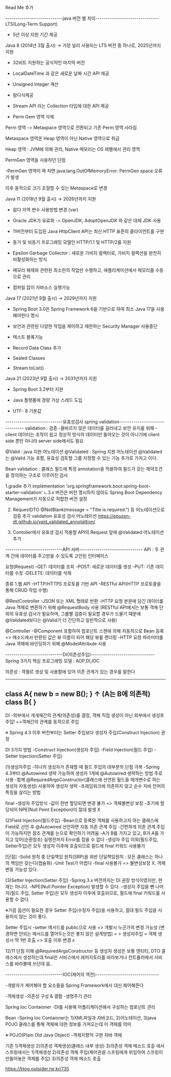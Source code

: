 Read Me 추가

----------------------------java 버전 별 차이-------------------------------
LTS(Long-Term Support) 
- 5년 이상 지원 기간 제공


Java 8 (2014년 3월 출시) → 가장 널리 사용되는 LTS 버전 중 하나로, 2025년까지 지원
- 32비트 지원하는 공식적인 마지막 버전

- LocalDateTime 과 같은 새로운 날짜 시간 API 제공

- Unsigned Integer 계산

- 람다식제공

- Stream API 라는 Collection 타입에 대한 API 제공

- Perm Gem 영역 삭제 



Perm 영역 -> Metaspace 영역으로 전환되고 기존 Perm 영역 사라짐

Metaspace 영역은 Heap 영역이 아닌 Native 영역으로 취급

Heap 영역 : JVM에 의해 관리, Native 메모리는 OS 레벨에서 관리 영역



PermGen 영역을 사용하던 단점 

-PermGen 영역이 꽉 차면  java.lang.OutOfMemoryError: PermGen space 오류가 발생



이후 동적으로 크기 조절할 수 있는 Metaspace로 변경


Java 11 (2018년 9월 출시) → 2026년까지 지원
- 람다 지역 변수 사용방법 변경 (var)

- Oracle JDK가 유료화 -> OpenJDK, AdoptOpenJDK 와 같은 대체 JDK 사용

- 11버전부터 도입된 Java HttpClient API는 최신 HTTP 표준의 클라이언트를 구현

- 동기 및 비동기 프로그래밍 모델인 HTTP/1.1 및 HTTP/2를 지원

- Epsilon Garbage Collector : 새로운 가비지 컬렉터로, 가비지 컬렉션을 완전히 비활성화하는 방식

- 메모리 해제와 관련된 최소한의 작업만 수행하고, 애플리케이션에서 메모리를 수동으로 관리

- 컴파일 없이 자바소스 실행가능





Java 17 (2021년 9월 출시) → 2029년까지 지원
- Spring Boot 3.0은 Spring Framework 6을 기반으로 하여 최소 Java 17을 사용해야한다 명시

- 보안과 관련된 다양한 작업을 제어하고 제한하는 Security Manager 사용중단

- 텍스트 블록기능

- Record Data Class 추가 

- Sealed Classes

- Stream.toList()





Java 21 (2023년 9월 출시) → 2031년까지 지원
- Spring Boot 3.2부터 지원

- Java 플랫폼에 경량 가상 스레드 도입

- UTF- 8 기본값


----------------------------유효성검사 spring validation-------------------------------
validation : 검증
-올바르지 않은 데이터를 걸러내고 보안 유지를 위해
-client 데이터는 조작이 쉽고 정상적 방식의 데이터만 들어오는 것이 아니기에 client side 뿐만 아니라 server side에서도 필요

@Valid : java 지원 어노테이션
@Validated : Spring 지원 어노테이션
@Validated는 @Valid 기능 포함, 유효성 검토할 그룹 지정할 수 있는 기능 추가로 가지고 이다.

Bean validation : 클래스 필드에 특정 annotation을 적용하여 필드가 갖는 제약조건을 정의하는 구조로 이루어진 검사 

1.gradle 추가
implementation 'org.springframework.boot:spring-boot-starter-validation'
ㄴ3.x 버전은 버전 명시하지 않아도 Spring Boot Dependency Management가 자동으로 적합한 버전 설정

2. RequestDTO @NotBlank(message = "Title is required.") 등 어노테이션으로 검증 추가
   validation 유효성 검사 어노테이션
   https://epozen-dt.github.io/vaid_validated_annotattion/

3. Contoller에서 유효성 검사 적용할 API의 Request 앞에 @Validated 어노테이션 추가


----------------------------API 서버-------------------------------
API : 두 관계 간에 데이터를 주고받을 수 있도록 고안된 인터페이스

요청(Request)
-GET: 데이터를 조회
-POST: 새로운 데이터를 생성
-PUT: 기존 데이터를 수정
-DELETE: 데이터를 삭제

종류
1.웹 API
-HTTP/HTTPS 프로토콜 기반 API
-RESTful API(HTTP 프로토콜을 통해 CRUD 작업 수행)

@RestController
-JSON 또는 XML 형태로 반환
-HTTP 요청 본문에 담긴 데이터를 Java 객체로 변환하기 위해 @RequestBody 사용
(RESTful API에서는 보통 객체 단위의 유효성 검사가 필요하며, 그룹별 검증이 필요할 경우가 드물기 때문에 @Validated보다는 @Valid가 더 간단하고 일반적으로 사용)


@Controller
-@Component 포함하여 컴포넌트 스캔에 의해 자동적으로 Bean 등록
=> 메소드에서 반환된 값은 뷰 이름이 되어 해당 뷰를 렌더링
-HTTP 요청 파라미터를 Java 객체에 바인딩하기 위해 @ModelAttribute 사용



----------------------------DI(의존성주입)-------------------------------
Spring 3가지 핵심 프로그래밍 모델 : AOP,DI,IOC

의존성 : 객첼르 생성 및 사용함에 있어 의존 관계가 있는 경우를 말한다

------------------
class A{
   new b = new B();
}
    ↑  (A는 B에 의존적)
class B{
}
------------------

DI
-외부에서 개개체간의 관계(의존성)를 결정, 객체 직접 생성이 아닌 외부에서 생성후 주입!
=>객체간의 관계를 동적으로 주입

※ Spring 4.3 이후 버전부터는 Setter 주입보다 생성자 주입(Construct Injection) 권장

DI 3가지 방법
-Construct Injection(생성자 주입)
-Field Injection(필드 주입)
-Setter Injection(Setter 주입)

(1)생성자주입
-하나의 생성자가 존재할 때 필드 주입의 대부분의 단점 극복
-Spring 4.3부터 @Autowired 생략 가능하여 생성자 1개에 @Autowired 생략하는 방법 주로 사용
-함께 @RequiredArgsConstructor(클래스에 선언된 필드들 매개변수로 하는 생성자 자동생성) 사용하여 생성자 생략
-프레임워크에 의존하지 않고 순수 자바 언어의 특징을 살리는 방법

final
-생성자 주입방식
-값이 한번 할당되면 변경 불가 => 객체불변성 보장
-초기에 할당되어 NPE(Null Point Exception)이 절대 발생 X

(2)Field Injection(필드주입)
-Bean으로 등록된 객체를 사용하고자 하는 클래스에 Field로 선언 후 @Autowired 선언하면 자동 의존 관계 주입
-간편하게 의존 관계 주입이 가능하지만 참조 관계를 눈으로 확인하기 어려움
-A가 B를 가지고 있고, B가 A를 가지고  있어(순환참조) 실행전까지 Error를 잡을 수 없다
-생성자 주입 이외(필드주입, Setter주입)은 모두 생성자 이후에 호출되므로 필드에 final 키워드 사용불가

[단점]
-Solid 원칙 중 단일책임 원칙(SRP)을 위반
단일책임원칙 : 모든 클래스는 하나의 책임만 갖는다(캡슐화)
-Unit Test가 어렵다
-final 사용불가 => 불변성보장 X. 객체 변동 가능성 있다.

(3)Setter Injection(Setter 주입)
-Spring 3.x 버전까지는 DI 권장 방식이였지만, 현재는 아니다.
-NPE(Null Pointer Exception) 발생할 수 있다.
-생성자 주입을 뺀 나머지(필드 주입, Setter 주입)은 모두 생성자 이후에 호출되므로, 필드에 final 키워드를 사용할 수 없다.


※가끔 옵션이 필요한 경우 Setter 주입(수정자 주입)을 사용하고, 절대 필드 주입을 사용하지 않는 것이 좋다.

Setter 주입시 
-setter 메서드를 public으로 사용
=> 개발시 누군가의 변경 가능성 (변경하면 안되는 메서드를 열어두는것은 좋지 않은 설계방법)
= > 생성자주입 = 객체 생성시 딱 1번 호출 => 호출 이후 변경 x


12/11
단점 이해
@RequiredArgsConstructor 등 생성자 생성은 보통 엔티티, DTO 클래스에서 생성하는데 
final은 서비스에서 레퍼지토리를 바라보거나 컨트롤러에서 서비스를 바라볼때 쓰던데 음..


----------------------------IOC(제어의 역전)-------------------------------

-개발자가 제어해야 할 요소들을 Spring Framework에서 대신 제어해준다

-객체생성
-의존성 구성 & 결합
-생명주기 관리

Spring Ioc Contaioner
-DI를 사용해 어플리케이션에서 구성하는 컴포넌트 관리

Bean
-Spring Ioc Contaioner는 1)XML파일과 자바코드, 2)어노테이션,  3)java POJO 클래스를 통해 객체에  대한 정보를 가져오는데 이  객체를 의미

※ POJO(Plain Old Java Object)
-객체지향적 구현 자바 객체

기존 1)객체생성 2)의존성 객체생성(클래스 내부 생성) 3)의존성 객체 메소드 호출 에서 
스프링에서는 1)객체생성 2)의존성 객체 주입(제어권을 스프링에게 위임하여 스프링이 만들어놓은 객체를 주입) 3)의존성 객체 메소드 호출

https://blog.outsider.ne.kr/735